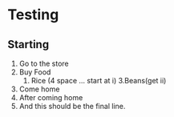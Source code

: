 # Testing
## Starting
1. Go to the store
2. Buy Food
    1. Rice  (4 space ... start at i)
    3.Beans(get ii)
1. Come home
2. After coming home
3. And this should be the final line.
